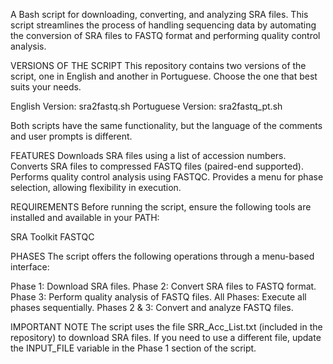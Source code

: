A Bash script for downloading, converting, and analyzing SRA files.
This script streamlines the process of handling sequencing data by automating the conversion of SRA files to FASTQ format and performing quality control analysis.

VERSIONS OF THE SCRIPT
This repository contains two versions of the script, one in English and another in Portuguese. Choose the one that best suits your needs.

   English Version: sra2fastq.sh
   Portuguese Version: sra2fastq_pt.sh

Both scripts have the same functionality, but the language of the comments and user prompts is different.

FEATURES
Downloads SRA files using a list of accession numbers.
Converts SRA files to compressed FASTQ files (paired-end supported).
Performs quality control analysis using FASTQC.
Provides a menu for phase selection, allowing flexibility in execution.

REQUIREMENTS
Before running the script, ensure the following tools are installed and available in your PATH:

   SRA Toolkit
   FASTQC

PHASES
The script offers the following operations through a menu-based interface:

Phase 1: Download SRA files.
Phase 2: Convert SRA files to FASTQ format.
Phase 3: Perform quality analysis of FASTQ files.
All Phases: Execute all phases sequentially.
Phases 2 & 3: Convert and analyze FASTQ files.


IMPORTANT NOTE
The script uses the file SRR_Acc_List.txt (included in the repository) to download SRA files.
If you need to use a different file, update the INPUT_FILE variable in the Phase 1 section of the script.
